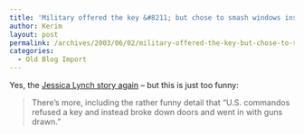 ```yaml
---
title: 'Military offered the key &#8211; but chose to smash windows instead!'
author: Kerim
layout: post
permalink: /archives/2003/06/02/military-offered-the-key-but-chose-to-smash-windows-instead/
categories:
  - Old Blog Import
---
```

Yes, the <a href="http://www.prospect.org/weblog/archives/2003/05/index.html#001105" onclick="_gaq.push(['_trackEvent', 'outbound-article', 'http://www.prospect.org/weblog/archives/2003/05/index.html#001105', 'Jessica Lynch story again']);" >Jessica Lynch story again</a> &#8211; but this is just too funny:


>   There&#8217;s more, including the rather funny detail that &#8220;U.S. commandos refused a key and instead broke down doors and went in with guns drawn.&#8221;


